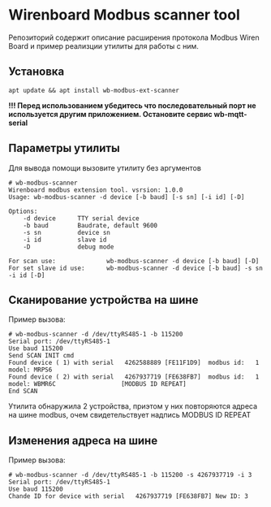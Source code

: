 # Wirenboard Modbus scanner tool

Репозиторий содержит описание расширения протокола Modbus Wiren Board и пример реализции утилиты для работы с ним.

## Установка

`apt update && apt install wb-modbus-ext-scanner`

**!!! Перед использованием убедитесь что последовательный порт не используется другим приложением. Остановите сервис wb-mqtt-serial**

## Параметры утилиты

Для вывода помощи вызовите утилиту без аргументов

```
# wb-modbus-scanner
Wirenboard modbus extension tool. vsrsion: 1.0.0
Usage: wb-modbus-scanner -d device [-b baud] [-s sn] [-i id] [-D]

Options:
    -d device      TTY serial device
    -b baud        Baudrate, default 9600
    -s sn          device sn
    -i id          slave id
    -D             debug mode

For scan use:              wb-modbus-scanner -d device [-b baud] [-D]
For set slave id use:      wb-modbus-scanner -d device [-b baud] -s sn -i id [-D]
```

## Сканирование устройства на шине

Пример вызова:

```
# wb-modbus-scanner -d /dev/ttyRS485-1 -b 115200
Serial port: /dev/ttyRS485-1
Use baud 115200
Send SCAN INIT cmd
Found device ( 1) with serial   4262588889 [FE11F1D9]  modbus id:   1  model: MRPS6
Found device ( 2) with serial   4267937719 [FE638FB7]  modbus id:   1  model: WBMR6C                  [MODBUS ID REPEAT]
End SCAN
```

Утилита обнаружила 2 устройства, приэтом у них повторяются адреса на шине modbus, очем свидетельствует надпись MODBUS ID REPEAT

## Изменения адреса на шине

Пример вызова:

```
# wb-modbus-scanner -d /dev/ttyRS485-1 -b 115200 -s 4267937719 -i 3
Serial port: /dev/ttyRS485-1
Use baud 115200
Chande ID for device with serial   4267937719 [FE638FB7] New ID: 3
```
